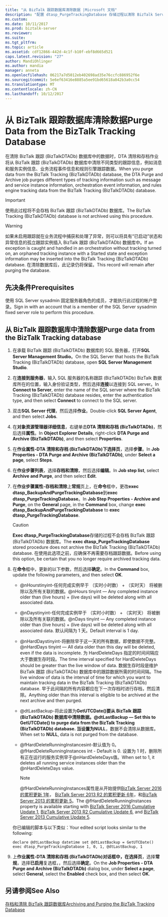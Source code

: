 ```yaml
---
title: "从 BizTalk 跟踪数据库清除数据 |Microsoft 文档"
description: "配置 dtasp_PurgeTrackingDatabase 存储过程以清除 BizTalk Server 中的跟踪数据库 (BizTalkDTADB)"
ms.custom: 
ms.date: 10/11/2017
ms.prod: biztalk-server
ms.reviewer: 
ms.suite: 
ms.tgt_pltfrm: 
ms.topic: article
ms.assetid: cdf12866-442d-4c1f-b10f-ebf8d665d521
caps.latest.revision: "27"
author: MandiOhlinger
ms.author: mandia
manager: anneta
ms.openlocfilehash: 06217a7d5012eb402698ad35e76ccfc886952f6e
ms.sourcegitcommit: 5e6ef63416e8885a5ee91bd65618a842b3a0cc54
ms.translationtype: MT
ms.contentlocale: zh-CN
ms.lasthandoff: 10/12/2017
---
```

# <a name="purge-data-from-the-biztalk-tracking-database"></a><span data-ttu-id="2a8df-103">从 BizTalk 跟踪数据库清除数据</span><span class="sxs-lookup"><span data-stu-id="2a8df-103">Purge Data from the BizTalk Tracking Database</span></span>
<span data-ttu-id="2a8df-104">在清除 BizTalk 跟踪 (BizTalkDTADb) 数据库中的数据时，DTA 清除和存档作业将从 BizTalk 跟踪 (BizTalkDTADb) 数据库中清除不同类型的跟踪信息，例如消息和服务实例信息、业务流程事件信息和规则引擎跟踪数据。</span><span class="sxs-lookup"><span data-stu-id="2a8df-104">When you purge data from the BizTalk Tracking (BizTalkDTADb) database, the DTA Purge and Archive job purges different types of tracking information such as message and service instance information, orchestration event information, and rules engine tracking data from the BizTalk Tracking (BizTalkDTADb) database.</span></span>  
  
> [!IMPORTANT]
>  <span data-ttu-id="2a8df-105">使用此过程将不会存档 BizTalk 跟踪 (BizTalkDTADb) 数据库。</span><span class="sxs-lookup"><span data-stu-id="2a8df-105">The BizTalk Tracking (BizTalkDTADb) database is not archived using this procedure.</span></span>  
  
> [!WARNING]
>  <span data-ttu-id="2a8df-106">如果未启用跟踪就在业务流程中捕获和处理了异常，则可以将具有“已启动”状态和异常信息的孤立跟踪实例插入 BizTalk 跟踪 (BizTalkDTADb) 数据库中。</span><span class="sxs-lookup"><span data-stu-id="2a8df-106">If an exception is caught and handled in an orchestration without tracking turned on, an orphaned tracking instance with a Started state and exception information may be inserted into the BizTalk Tracking (BizTalkDTADb) database.</span></span> <span data-ttu-id="2a8df-107">在清除数据库后，此记录仍将保留。</span><span class="sxs-lookup"><span data-stu-id="2a8df-107">This record will remain after purging the database.</span></span>  
  
## <a name="prerequisites"></a><span data-ttu-id="2a8df-108">先决条件</span><span class="sxs-lookup"><span data-stu-id="2a8df-108">Prerequisites</span></span>  
<span data-ttu-id="2a8df-109">使用 SQL Server sysadmin 固定服务器角色的成员，才能执行此过程的帐户登录。</span><span class="sxs-lookup"><span data-stu-id="2a8df-109">Sign in with an account that is a member of the SQL Server sysadmin fixed server role to perform this procedure.</span></span>  
  
## <a name="purge-data-from-the-biztalk-tracking-database"></a><span data-ttu-id="2a8df-110">从 BizTalk 跟踪数据库中清除数据</span><span class="sxs-lookup"><span data-stu-id="2a8df-110">Purge data from the BizTalk Tracking database</span></span>  
  
1.  <span data-ttu-id="2a8df-111">在承载 BizTalk 跟踪 (BizTalkDTADb) 数据库的 SQL 服务器，打开**SQL Server Management Studio**。</span><span class="sxs-lookup"><span data-stu-id="2a8df-111">On the SQL Server that hosts the BizTalk Tracking (BizTalkDTADb) database, open **SQL Server Management Studio**.</span></span> 
  
2.  <span data-ttu-id="2a8df-112">在**连接到服务器**，输入 SQL 服务器的名称跟踪 (BizTalkDTADb) BizTalk 数据库所在的位置，输入身份验证类型，然后选择**连接**以连接到 SQL server。</span><span class="sxs-lookup"><span data-stu-id="2a8df-112">In **Connect to Server**, enter the name of the SQL server where the BizTalk Tracking (BizTalkDTADb) database resides, enter the authentication type, and then select **Connect** to connect to the SQL server.</span></span> 
  
3.  <span data-ttu-id="2a8df-113">双击**SQL Server 代理**，然后选择**作业**。</span><span class="sxs-lookup"><span data-stu-id="2a8df-113">Double-click **SQL Server Agent**, and then select **Jobs**.</span></span>  
  
4.  <span data-ttu-id="2a8df-114">在**对象资源管理器详细信息**，右键单击**DTA 清除和存档 (BizTalkDTADb)**，然后选择**属性**。</span><span class="sxs-lookup"><span data-stu-id="2a8df-114">In **Object Explorer Details**, right-click **DTA Purge and Archive (BizTalkDTADb)**, and then select **Properties**.</span></span>  
  
5.  <span data-ttu-id="2a8df-115">在**作业属性-DTA 清除和存档 (BizTalkDTADb)**下**选择页**，选择**步骤**。</span><span class="sxs-lookup"><span data-stu-id="2a8df-115">In **Job Properties - DTA Purge and Archive (BizTalkDTADb)**, under **Select a page**, select **Steps**.</span></span>  
  
6.  <span data-ttu-id="2a8df-116">在**作业步骤列表**，选择**存档和清除**，然后选择**编辑**。</span><span class="sxs-lookup"><span data-stu-id="2a8df-116">In **Job step list**, select **Archive and Purge**, and then select **Edit**.</span></span>  
  
7.  <span data-ttu-id="2a8df-117">在**作业步骤属性-存档和清除**上**常规**页上，在**命令**框中，更改**exec dtasp_BackupAndPurgeTrackingDatabase**到**exec dtasp_PurgeTrackingDatabase**。</span><span class="sxs-lookup"><span data-stu-id="2a8df-117">In **Job Step Properties - Archive and Purge**, on the **General** page, in the **Command** box, change **exec dtasp_BackupAndPurgeTrackingDatabase** to **exec dtasp_PurgeTrackingDatabase**.</span></span>  
  
    > [!CAUTION]
    >  <span data-ttu-id="2a8df-118">**Exec dtasp_PurgeTrackingDatabase**存储的过程不会存档 BizTalk 跟踪 (BizTalkDTADb) 数据库。</span><span class="sxs-lookup"><span data-stu-id="2a8df-118">The **exec dtasp_PurgeTrackingDatabase** stored procedure does not archive the BizTalk Tracking (BizTalkDTADb) database.</span></span> <span data-ttu-id="2a8df-119">在使用此选项之前，应确保不再需要存档跟踪数据。</span><span class="sxs-lookup"><span data-stu-id="2a8df-119">Before using this option, be certain that you no longer require archived tracking data.</span></span>  
  
8.  <span data-ttu-id="2a8df-120">在**命令**框中，更新的以下参数，然后选择**确定**。</span><span class="sxs-lookup"><span data-stu-id="2a8df-120">In the **Command** box, update the following parameters, and then select **OK**.</span></span>  
  
    -   <span data-ttu-id="2a8df-121">@nHourstinyint-任何完成实例早于 （实时小时数） + （实时天） 将被删除以及所有关联的数据。</span><span class="sxs-lookup"><span data-stu-id="2a8df-121">@nHours tinyint — Any completed instance older than (live hours) + (live days) will be deleted along with all associated data.</span></span>  
  
    -   <span data-ttu-id="2a8df-122">@nDaystinyint-任何完成实例早于 （实时小时数） + （实时天） 将被删除以及所有关联的数据。</span><span class="sxs-lookup"><span data-stu-id="2a8df-122">@nDays tinyint — Any completed instance older than (live hours) + (live days) will be deleted along with all associated data.</span></span> <span data-ttu-id="2a8df-123">默认间隔为 1 天。</span><span class="sxs-lookup"><span data-stu-id="2a8df-123">Default interval is 1 day.</span></span>  
  
    -   <span data-ttu-id="2a8df-124">@nHardDaystinyint-将删除早于这一天的所有数据，即使数据不完整。</span><span class="sxs-lookup"><span data-stu-id="2a8df-124">@nHardDays tinyint — All data older than this day will be deleted, even if the data is incomplete.</span></span> <span data-ttu-id="2a8df-125">为 HardDeleteDays 指定的时间间隔应大于数据生存时段。</span><span class="sxs-lookup"><span data-stu-id="2a8df-125">The time interval specified for HardDeleteDays should be greater than the live window of data.</span></span> <span data-ttu-id="2a8df-126">数据生存时段是维护 BizTalk 跟踪 (BizTalkDTADb) 数据库中的跟踪数据所需的时间间隔。</span><span class="sxs-lookup"><span data-stu-id="2a8df-126">The live window of data is the interval of time for which you want to maintain tracking data in the BizTalk Tracking (BizTalkDTADb) database.</span></span> <span data-ttu-id="2a8df-127">早于此间隔的所有内容都应在下一次存档时进行存档，然后清除。</span><span class="sxs-lookup"><span data-stu-id="2a8df-127">Anything older than this interval is eligible to be archived at the next archive and then purged.</span></span>  
  
    -   <span data-ttu-id="2a8df-128">@dtLastBackup-将此设置为**GetUTCDate()**要从 BizTalk 跟踪 (BizTalkDTADb) 数据库中清除数据。</span><span class="sxs-lookup"><span data-stu-id="2a8df-128">@dtLastBackup — Set this to **GetUTCDate()** to purge data from the BizTalk Tracking (BizTalkDTADb) database.</span></span> <span data-ttu-id="2a8df-129">当设置为**NULL**，数据不会清除从数据库。</span><span class="sxs-lookup"><span data-stu-id="2a8df-129">When set to **NULL**, data is not purged from the database.</span></span>  

    -  <span data-ttu-id="2a8df-130">@fHardDeleteRunningInstancesint-默认值为 0。</span><span class="sxs-lookup"><span data-stu-id="2a8df-130">@fHardDeleteRunningInstances int - Default is 0.</span></span> <span data-ttu-id="2a8df-131">设置为 1 时，删除所有正在运行的服务实例早于@nHardDeleteDays值。</span><span class="sxs-lookup"><span data-stu-id="2a8df-131">When set to 1, it deletes all running service instances older than the @nHardDeleteDays value.</span></span>  
    
        > [!NOTE] 
        > <span data-ttu-id="2a8df-132">@fHardDeleteRunningInstances属性是从开始提供[BizTalk Server 2016 的累积更新 1年](https://support.microsoft.com/help/3208238/cumulative-update-1-for-microsoft-biztalk-server-2016)， [BizTalk Server 2013 R2 的累积更新 6年](https://support.microsoft.com/en-us/help/4020020/cumulative-update-package-6-for-biztalk-server-2013-r2)，和[BizTalk Server 2013 的累积更新 5](https://support.microsoft.com/help/3194301/cumulative-update-5-for-biztalk-server-2013)。</span><span class="sxs-lookup"><span data-stu-id="2a8df-132">The @fHardDeleteRunningInstances property is available starting with [BizTalk Server 2016 Cumulative Update 1](https://support.microsoft.com/help/3208238/cumulative-update-1-for-microsoft-biztalk-server-2016), [BizTalk Server 2013 R2 Cumulative Update 6](https://support.microsoft.com/en-us/help/4020020/cumulative-update-package-6-for-biztalk-server-2013-r2), and [BizTalk Server 2013 Cumulative Update 5](https://support.microsoft.com/help/3194301/cumulative-update-5-for-biztalk-server-2013).</span></span>   

    <span data-ttu-id="2a8df-133">你已编辑的脚本与以下类似：</span><span class="sxs-lookup"><span data-stu-id="2a8df-133">Your edited script looks similar to the following:</span></span>  
  
    ```  
    declare @dtLastBackup datetime set @dtLastBackup = GetUTCDate() exec dtasp_PurgeTrackingDatabase 1, 0, 1, @dtLastBackup, 1  
    ```  
    
9. <span data-ttu-id="2a8df-134">上**作业属性-DTA 清除和存档 (BizTalkDTADb)**对话框中，在**选择页**，选择**常规**，选择**已启用**复选框，，然后选择**确定**。</span><span class="sxs-lookup"><span data-stu-id="2a8df-134">On the **Job Properties - DTA Purge and Archive (BizTalkDTADb)** dialog box, under **Select a page**, select **General**, select the **Enabled** check box, and then select **OK**.</span></span>  
  
## <a name="see-also"></a><span data-ttu-id="2a8df-135">另请参阅</span><span class="sxs-lookup"><span data-stu-id="2a8df-135">See Also</span></span>  
 [<span data-ttu-id="2a8df-136">存档和清除 BizTalk 跟踪数据库</span><span class="sxs-lookup"><span data-stu-id="2a8df-136">Archiving and Purging the BizTalk Tracking Database</span></span>](../core/archiving-and-purging-the-biztalk-tracking-database.md)

